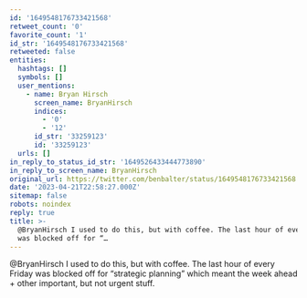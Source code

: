 ```yaml
---
id: '1649548176733421568'
retweet_count: '0'
favorite_count: '1'
id_str: '1649548176733421568'
retweeted: false
entities:
  hashtags: []
  symbols: []
  user_mentions:
    - name: Bryan Hirsch
      screen_name: BryanHirsch
      indices:
        - '0'
        - '12'
      id_str: '33259123'
      id: '33259123'
  urls: []
in_reply_to_status_id_str: '1649526433444773890'
in_reply_to_screen_name: BryanHirsch
original_url: https://twitter.com/benbalter/status/1649548176733421568
date: '2023-04-21T22:58:27.000Z'
sitemap: false
robots: noindex
reply: true
title: >-
  @BryanHirsch I used to do this, but with coffee. The last hour of every Friday
  was blocked off for “…
---
```


@BryanHirsch I used to do this, but with coffee. The last hour of every Friday was blocked off for “strategic planning” which meant the week ahead + other important, but not urgent stuff.